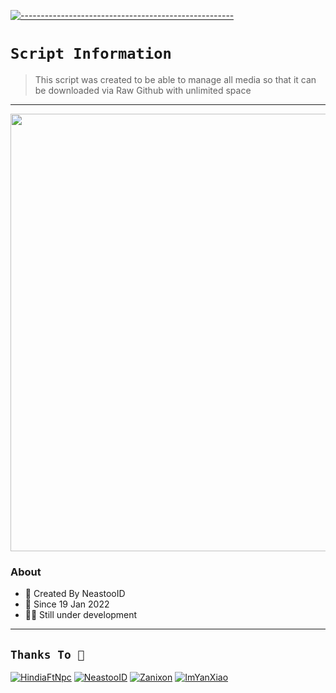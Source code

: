 [![-----------------------------------------------------](https://raw.githubusercontent.com/andreasbm/readme/master/assets/lines/colored.png)](#table-of-contents)

# `Script Information`
>This script was created to be able to manage all media so that it can be downloaded via Raw Github with unlimited space

---------

<p align="center">
  <img src="https://raw.githubusercontent.com/NeeasTooID/Static-HTML/main/src/media/f0eebf34ac0df72c60ea749a68a6b17c.jpg" width=700 />
</p>

### About
- 👤 Created By NeastooID
- 💌 Since 19 Jan 2022
- 👨‍💻 Still under development

------

## ```Thanks To 🛐```
[![HindiaFtNpc](https://github.com/HindiaFtNpc.png?size=100)](https://github.com/HindiaFtNpc)
[![NeastooID](https://github.com/NeeasTooID.png?size=100)](https://github.com/NeeasTooID)
[![Zanixon](https://github.com/ZTRdiamond.png?size=100)](https://github.com/ZTRdiamond)
[![ImYanXiao](https://github.com/ShirokamiRyzen.png?size=100)](https://github.com/ShirokamiRyzen)
